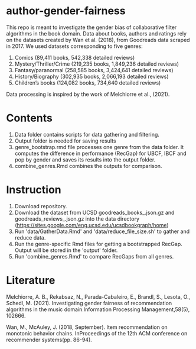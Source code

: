 # author-gender-fairness
This repo is meant to investigate the gender bias of collaborative filter algorithms in the book domain.
Data about books, authors and ratings rely on the datasets created by Wan et al. (2018), from Goodreads data scraped in 2017. We used datasets corresponding to five genres:
1. Comics (89,411 books, 542,338 detailed reviews)
2. Mystery/Thriller/Crime (219,235 books, 1,849,236 detailed reviews)
3. Fantasy/paranormal (258,585 books, 3,424,641 detailed reviews)
4. History/Biography (302,935 books, 2,066,193 detailed reviews)
5. Children’s books (124,082 books, 734,640 detailed reviews)

Data processing is inspired by the work of Melchiorre et al., (2021).

# Contents
1. Data folder contains scripts for data gathering and filtering.
2. Output folder is needed for saving results
3. genre_bootstrap.rmd file processes one genre from the data folder. It computes the difference in performance (RecGap) for UBCF, IBCF and pop by gender and saves its results into the output folder.
4. combine_genres.Rmd combines the outputs for comparison.

# Instruction
1. Download repository.
2. Download the dataset from UCSD goodreads_books_<genre>.json.gz and goodreads_reviews_<genre>.json.gz into the data directory (https://sites.google.com/eng.ucsd.edu/ucsdbookgraph/home)
3. Run 'data/GatherData.Rmd' and 'data/reduce_file_size.sh' to gather and reduce data.
4. Run the genre-specific Rmd files for getting a bootstrapped RecGap. Output will be stored in the 'output' folder.
5. Run 'combine_genres.Rmd' to compare RecGaps from all genres.
  
# Literature
Melchiorre, A. B., Rekabsaz, N., Parada-Cabaleiro, E., Brandl, S., Lesota, O., Schedl,
M. (2021). Investigating gender fairness of recommendation algorithms in the music
domain.Information Processing Management,58(5), 102666.

Wan, M., McAuley, J. (2018, September). Item recommendation on monotonic behavior
chains. InProceedings of the 12th ACM conference on recommender systems(pp.
86-94).



